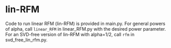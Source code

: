 # lin-RFM

Code to run linear RFM (lin-RFM) is provided in main.py.  For general powers of alpha, call ```linear_RFM``` in linear_RFM.py with the desired power parameter.  For an SVD-free version of lin-RFM   with alpha=1/2, call ```rfm``` in svd_free_lin_rfm.py.  

